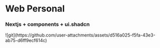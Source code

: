 <h1>Web Personal</h1>
<h3>Nextjs + components + ui.shadcn</h3>
![git](https://github.com/user-attachments/assets/d516a025-f5fa-43e3-ab75-d6ff9ecf614c)

